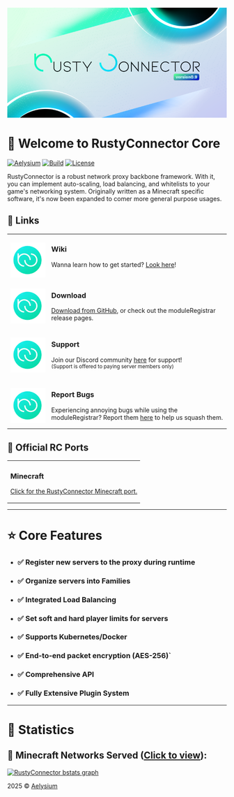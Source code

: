 ![Aelysium Wordmark Image](https://github.com/Aelysium-Group/rustyconnector-core/blob/main/blob/images/banner.png?raw=true)

# 👋 Welcome to RustyConnector Core
[![Aelysium](https://flat.badgen.net/badge/Discord/Aelysium/5865F2?icon=discord)](https://join.aelysium.group/)
[![Build](https://flat.badgen.net/github/release/Aelysium-Group/rustyconnector-core?label=Latest%20Stable%20Release&icon=maven)](https://github.com/Aelysium-Group/rustyconnector-core/releases)
[![License](https://flat.badgen.net/badge/License/GPL-V3/5865F2)](https://github.com/Aelysium-Group/rustyconnector-core/blob/main/LICENSE)

RustyConnector is a robust network proxy backbone framework.
With it, you can implement auto-scaling, load balancing, and whitelists to your game's networking system.
Originally written as a Minecraft specific software, it's now been expanded to comer more general purpose usages.

<!-- Table-1 -->
<table>
<thead>
<h2>🧭 Links</h2>
</thead>
<tbody>
<tr>
  <td width="80" align="center" valign="top">
    <br>
    <a href="https://wiki.aelysium.group/rusty-connector/"><img src="https://github.com/Aelysium-Group/rustyconnector-core/blob/main/blob/images/logo.webp?raw=true"></a>
  </td>
  <td valign="top">
    <h3>Wiki</h3>
    <p>
      Wanna learn how to get started? <a href="https://wiki.aelysium.group/rusty-connector/">Look here</a>!
    </p>
  </td>
</tr>
<tr>
  <td width="80" align="center" valign="top">
    <br>
    <a href="https://github.com/Aelysium-Group/rustyconnector-core/releases"><img src="https://github.com/Aelysium-Group/rustyconnector-core/blob/main/blob/images/logo.webp?raw=true"></a>
  </td>
  <td valign="top">
    <h3>Download</h3>
    <p>
      <a href="https://github.com/Aelysium-Group/rustyconnector-core/releases">Download from GitHub</a>, or check out the moduleRegistrar release pages.
    </p>
  </td>
</tr>
<tr>
  <td width="80" align="center" valign="top">
    <br>
    <a href="https://join.aelysium.group"><img src="https://github.com/Aelysium-Group/rustyconnector-core/blob/main/blob/images/logo.webp?raw=true"></a>
  </td>
  <td>
    <h3>Support</h3>
    <p>
      Join our Discord community <a href="https://join.aelysium.group">here</a> for support!
      <br>
      <sup>(Support is offered to paying server members only)</sup>
    </p>
  </td>
</tr>
<tr>
  <td width="80" align="center" valign="top">
    <br>
    <a href="https://github.com/Aelysium-Group/rustyconnector-core/issues"><img src="https://github.com/Aelysium-Group/rustyconnector-core/blob/main/blob/images/logo.webp?raw=true"></a>
  </td>
  <td>
    <h3>Report Bugs</h3>
    <p>
    Experiencing annoying bugs while using the moduleRegistrar? Report them <a href="https://github.com/Aelysium-Group/rustyconnector-core/issues"> here</a> to help us squash them.
    </p>
  </td>
</tr>
</tbody>
</table>

<!-- Table-2 -->
<table>
<thead>
<h2>🚀 Official RC Ports</h2>
</thead>
<tbody>
<tr>
  <td valign="top">
    <h3>Minecraft</h3>
    <p>
      <a href="https://github.com/Aelysium-Group/rustyconnector-minecraft">Click for the RustyConnector Minecraft port.</a>
    </p>
  </td>
</tr>
</tbody>
</table>

---
# ⭐ Core Features
- ### ✅ Register new servers to the proxy during runtime
- ### ✅ Organize servers into Families
- ### ✅ Integrated Load Balancing
- ### ✅ Set soft and hard player limits for servers
- ### ✅ Supports Kubernetes/Docker
- ### ✅ End-to-end packet encryption (AES-256)`
- ### ✅ Comprehensive API
- ### ✅ Fully Extensive Plugin System
---
# 🎨 Statistics

## 🌌 Minecraft Networks Served ([Click to view](https://bstats.org/moduleRegistrar/velocity/RustyConnector/17972)):
[![RustyConnector bstats graph](https://bstats.org/signatures/velocity/RustyConnector.svg)](https://bstats.org/signatures/velocity/RustyConnector.svg)

2025 © [Aelysium](https://www.aelysium.group)

<!-- URL LIST -->
[Folia]:https://github.com/PaperMC/Folia
[Paper]: https://papermc.io
[Velocity]: https://velocitypowered.com
[RustyConnector]: https://github.com/Aelysium-Group/rustyconnector-core
